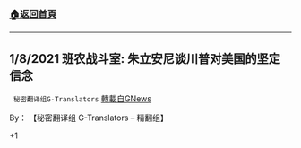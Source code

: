 ###  [:house:返回首頁](https://github.com/ourhimalayas/txt)
---

## 1/8/2021 班农战斗室: 朱立安尼谈川普对美国的坚定信念
` 秘密翻译组G-Translators` [轉載自GNews](https://gnews.org/zh-hans/731254/)

By： 【秘密翻译组 G-Translators – 精翻组】

+1
